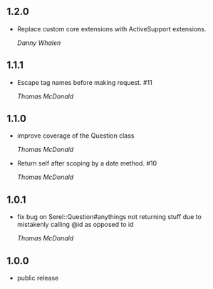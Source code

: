 ## 1.2.0
* Replace custom core extensions with ActiveSupport extensions.

  *Danny Whalen*

## 1.1.1
* Escape tag names before making request. #11

  *Thomas McDonald*

## 1.1.0
* improve coverage of the Question class

  *Thomas McDonald*

* Return self after scoping by a date method. #10

  *Thomas McDonald*

## 1.0.1
* fix bug on Serel::Question#anythings not returning stuff due to mistakenly
  calling @id as opposed to id

  *Thomas McDonald*

## 1.0.0
* public release